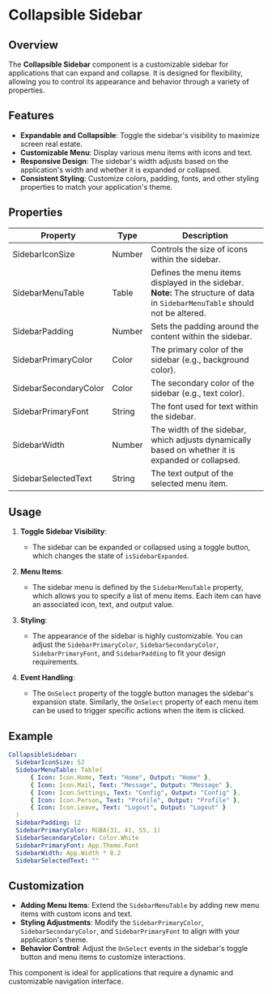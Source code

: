 # Collapsible Sidebar

## Overview
The **Collapsible Sidebar** component is a customizable sidebar for applications that can expand and collapse. It is designed for flexibility, allowing you to control its appearance and behavior through a variety of properties.

## Features
- **Expandable and Collapsible**: Toggle the sidebar's visibility to maximize screen real estate.
- **Customizable Menu**: Display various menu items with icons and text.
- **Responsive Design**: The sidebar's width adjusts based on the application's width and whether it is expanded or collapsed.
- **Consistent Styling**: Customize colors, padding, fonts, and other styling properties to match your application's theme.

## Properties

| Property             | Type   | Description                                                        |
|----------------------|--------|--------------------------------------------------------------------|
| SidebarIconSize      | Number | Controls the size of icons within the sidebar.                     |
| SidebarMenuTable     | Table  | Defines the menu items displayed in the sidebar. **Note:** The structure of data in `SidebarMenuTable` should not be altered. |
| SidebarPadding       | Number | Sets the padding around the content within the sidebar.            |
| SidebarPrimaryColor  | Color  | The primary color of the sidebar (e.g., background color).         |
| SidebarSecondaryColor| Color  | The secondary color of the sidebar (e.g., text color).             |
| SidebarPrimaryFont   | String | The font used for text within the sidebar.                         |
| SidebarWidth         | Number | The width of the sidebar, which adjusts dynamically based on whether it is expanded or collapsed. |
| SidebarSelectedText  | String | The text output of the selected menu item.                         |

## Usage

1. **Toggle Sidebar Visibility**:
   - The sidebar can be expanded or collapsed using a toggle button, which changes the state of `isSidebarExpanded`.
  
2. **Menu Items**:
   - The sidebar menu is defined by the `SidebarMenuTable` property, which allows you to specify a list of menu items. Each item can have an associated icon, text, and output value.
  
3. **Styling**:
   - The appearance of the sidebar is highly customizable. You can adjust the `SidebarPrimaryColor`, `SidebarSecondaryColor`, `SidebarPrimaryFont`, and `SidebarPadding` to fit your design requirements.

4. **Event Handling**:
   - The `OnSelect` property of the toggle button manages the sidebar's expansion state. Similarly, the `OnSelect` property of each menu item can be used to trigger specific actions when the item is clicked.

## Example

```yaml
CollapsibleSidebar:
  SidebarIconSize: 52
  SidebarMenuTable: Table(
      { Icon: Icon.Home, Text: "Home", Output: "Home" },
      { Icon: Icon.Mail, Text: "Message", Output: "Message" },
      { Icon: Icon.Settings, Text: "Config", Output: "Config" },
      { Icon: Icon.Person, Text: "Profile", Output: "Profile" },
      { Icon: Icon.Leave, Text: "Logout", Output: "Logout" }
  )
  SidebarPadding: 12
  SidebarPrimaryColor: RGBA(31, 41, 55, 1)
  SidebarSecondaryColor: Color.White
  SidebarPrimaryFont: App.Theme.Font
  SidebarWidth: App.Width * 0.2
  SidebarSelectedText: ""
```

## Customization
- **Adding Menu Items**: Extend the `SidebarMenuTable` by adding new menu items with custom icons and text.
- **Styling Adjustments**: Modify the `SidebarPrimaryColor`, `SidebarSecondaryColor`, and `SidebarPrimaryFont` to align with your application's theme.
- **Behavior Control**: Adjust the `OnSelect` events in the sidebar's toggle button and menu items to customize interactions.

This component is ideal for applications that require a dynamic and customizable navigation interface.